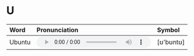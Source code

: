 
# U

| Word  | Pronunciation | Symbol |
| :-- | :-- | :-- |
| Ubuntu | <audio :src="$withBase('/audio/Ubuntu.mp3')" controls="controls"></audio> | [ʊ'bʊntʊ] |

<style lang="css">
audio {
  height: 30px;
}

@media screen and (max-width: 720px){
  audio { 
    width: 20px; 
  } 
}
</style>
